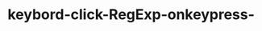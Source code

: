 # keybord-click-RegExp-onkeypress-

#
##
<script>
  
if ("aaa".match('aaa')  ) {
    console.log('match')
}else{
    console.log('noooo')
}

</script>
